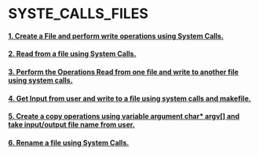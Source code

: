 # SYSTE_CALLS_FILES
#### [1. Create a File and perform write operations using System Calls.](../2_SYS_CALLS_FILES/2_RW)
#### [2. Read from a file using System Calls.](../2_SYS_CALLS_FILES/1_W)
#### [3. Perform the Operations Read from one file and write to another file using system calls.](../2_SYS_CALLS_FILES/3_R)
#### [4. Get Input from user and write to a file using system calls and makefile.](../2_SYS_CALLS_FILES/4_UR_FW)
#### [5. Create a copy operations using variable argument char* argv[] and take input/output file name from user.](../2_SYS_CALLS_FILES/5_COPY)
#### [6. Rename a file using System Calls.](../2_SYS_CALLS_FILES/6_RENAME)
